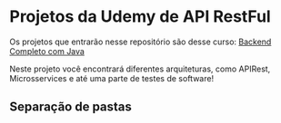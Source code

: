<h1>Projetos da Udemy de API RestFul</h1>

Os projetos que entrarão nesse repositório são desse curso: <a href="https://www.udemy.com/share/105lyK3@vbC3ZS1FXl5aahG4xKpYXnuJooLtXGkbd0Q-d9Nmm6sjLNEDdE-oDciYSHQnarGKgw==/" target="_blank"> Backend Completo com Java</a>

Neste projeto você encontrará diferentes arquiteturas, como APIRest, Microsservices e até uma parte de testes de software!

<h2>Separação de pastas</h2>
